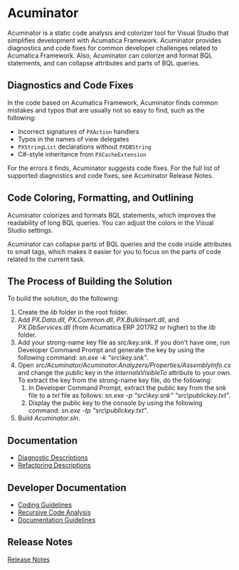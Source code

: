 # Acuminator

Acuminator is a static code analysis and colorizer tool for Visual Studio that simplifies development with Acumatica Framework. 
Acuminator provides diagnostics and code fixes for common developer challenges related to Acumatica Framework. Also, Acuminator can colorize and format BQL statements, and can collapse attributes and parts of BQL queries.

## Diagnostics and Code Fixes
In the code based on Acumatica Framework, Acuminator finds common mistakes and typos that are usually not so easy to find, such as the following:
* Incorrect signatures of `PXAction` handlers
* Typos in the names of view delegates
* `PXStringList` declarations without `PXDBString`
* C#-style inheritance from `PXCacheExtension`

For the errors it finds, Acuminator suggests code fixes. For the full list of supported diagnostics and code fixes, see Acuminator Release Notes. 

## Code Coloring, Formatting, and Outlining
Acuminator colorizes and formats BQL statements, which improves the readability of long BQL queries. You can adjust the colors in the Visual Studio settings.

Acuminator can collapse parts of BQL queries and the code inside attributes to small tags, which makes it easier for you to focus on the parts of code related to the current task.

## The Process of Building the Solution
To build the solution, do the following:
1. Create the _lib_ folder in the root folder. 
2. Add _PX.Data.dll_, _PX.Common.dll_, _PX.BulkInsert.dll_, and _PX.DbServices.dll_ (from Acumatica ERP 2017R2 or higher) to the _lib_ folder.
3. Add your strong-name key file as _src/key.snk_. If you don't have one, run Developer Command Prompt and generate the key by using the following command: _sn.exe -k "src\key.snk"_.
3. Open _src/Acuminator/Acuminator.Analyzers/Properties/AssemblyInfo.cs_ and change the public key in the _InternalsVisibleTo_ attribute to your own. To extract the key from the strong-name key file, do the following: 
   1. In Developer Command Prompt, extract the public key from the _snk_ file to a _txt_ file as follows: _sn.exe -p "src\key.snk" "src\publickey.txt"_. 
   2. Display the public key to the console by using the following command: _sn.exe -tp "src\publickey.txt"_.
4. Build _Acuminator.sln_.

## Documentation
* [Diagnostic Descriptions](docs/diagnostics)
* [Refactoring Descriptions](docs/refactoring)

## Developer Documentation
* [Coding Guidelines](docs/CodingGuidelines/CodingGuidelines.md)
* [Recursive Code Analysis](docs/RecursiveCodeAnalysis/RecursiveCodeAnalysis.md)
* [Documentation Guidelines](docs/DocumentationGuidelines/DiagnosticDescription.md)

## Release Notes
[Release Notes](docs/ReleaseNotes.md)

